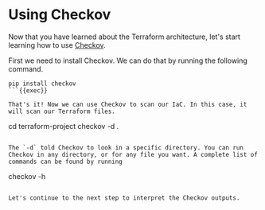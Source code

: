 # Using Checkov

Now that you have learned about the Terraform architecture, let's start learning how to use [Checkov](checkov.io). 

First we need to install Checkov. We can do that by running the following command. 

```
pip install checkov
```{{exec}}

That's it! Now we can use Checkov to scan our IaC. In this case, it will scan our Terraform files.

```
cd terraform-project
checkov -d .
```{{exec}}

The `-d` told Checkov to look in a specific directory. You can run Checkov in any directory, or for any file you want. A complete list of commands can be found by running

```
checkov -h
```{{copy}}

Let's continue to the next step to interpret the Checkov outputs. 